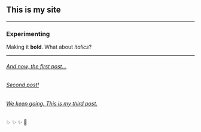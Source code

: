 ## This is my site

--------

### Experimenting 


Making it **bold**. What about *italics*?

--------

###### [And now, the first post...](https://filamarisol.github.io/Spiro_post)




###### [Second post!](https://filamarisol.github.io/Digital_Identities)


###### [We keep going. This is my third post.](https://filamarisol.github.io/Typography) 


:sparkles: :sparkles: :sparkles: :rocket: 
